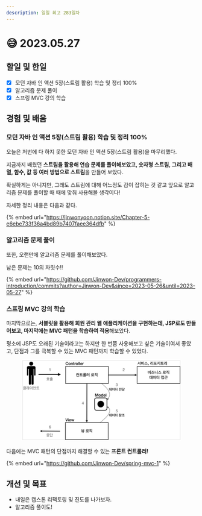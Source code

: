 ```yaml
---
description: 일일 회고 283일차
---
```


# 😅 2023.05.27

## 할일 및 한일&#x20;

* [x] 모던 자바 인 액션 5장(스트림 활용) 학습 및 정리 100%&#x20;
* [x] 알고리즘 문제 풀이&#x20;
* [x] 스프링 MVC 강의 학습&#x20;

## 경험 및 배움&#x20;

### 모던 자바 인 액션 5장(스트림 활용) 학습 및 정리 100%&#x20;

오늘은 저번에 다 하지 못한 모던 자바 인 액션 5장(스트림 활용)을 마무리했다.

지금까지 배웠던 **스트림을 활용해 연습 문제를 풀이해보았고, 숫자형 스트림, 그리고 배열, 함수, 값 등 여러 방법으로 스트림**을 만들어 보았다.

확실하게는 아니지만, 그래도 스트림에 대해 어느정도 감이 잡히는 것 같고 앞으로 알고리즘 문제를 풀이할 때 때에 맞춰 사용해볼 생각이다!

자세한 정리 내용은 다음과 같다.

{% embed url="https://jinwonyoon.notion.site/Chapter-5-e6ebe733f36a4bd89b7407faee364dfb" %}

### 알고리즘 문제 풀이&#x20;

또한, 오랜만에 알고리즘 문제를 풀이해보았다.

남은 문제는 10의 자릿수!!

{% embed url="https://github.com/Jinwon-Dev/programmers-introduction/commits?author=Jinwon-Dev&since=2023-05-26&until=2023-05-27" %}

### 스프링 MVC 강의 학습&#x20;

마지막으로는, **서블릿을 활용해 회원 관리 웹 애플리케이션을 구현하는데, JSP로도 만들어보고, 마지막에는 MVC 패턴을 학습하여 적용**해보았다.

평소에 JSP도 오래된 기술이라고는 하지만 한 번쯤 사용해보고 싶은 기술이여서 좋았고, 단점과 그를 극복할 수 있는 MVC 패턴까지 학습할 수 있었다.

<figure><img src="../.gitbook/assets/image (1) (1) (1) (1) (1) (1).png" alt=""><figcaption></figcaption></figure>

다음에는 MVC 패턴의 단점까지 해결할 수 있는 **프론트 컨트롤러!**

{% embed url="https://github.com/Jinwon-Dev/spring-mvc-1" %}

## 개선 및 목표&#x20;

* 내일은 캡스톤 리팩토링 및 진도를 나가보자.&#x20;
* 알고리즘 풀이도!&#x20;
